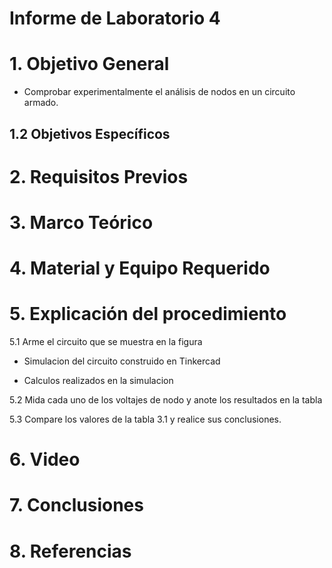# Informe de Laboratorio 4
# 1. Objetivo General
- Comprobar experimentalmente el análisis de nodos en un circuito armado.

## 1.2 Objetivos Específicos



# 2. Requisitos Previos



# 3. Marco Teórico




# 4. Material y Equipo Requerido



# 5. Explicación del procedimiento

5.1 Arme el circuito que se muestra en la figura


- Simulacion del circuito construido en Tinkercad



- Calculos realizados en la simulacion


5.2 Mida cada uno de los voltajes de nodo y anote los resultados en la tabla



5.3 Compare los valores de la tabla 3.1 y realice sus conclusiones.



# 6. Video


# 7. Conclusiones


# 8. Referencias


